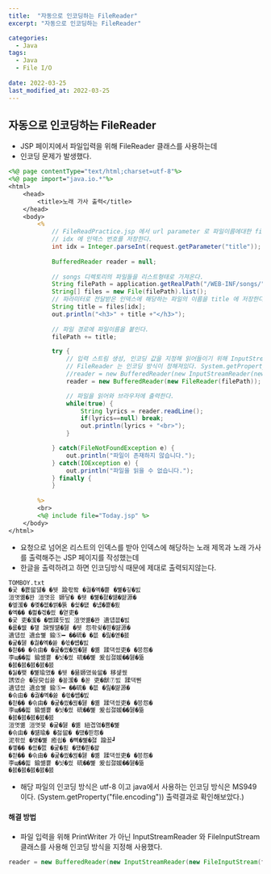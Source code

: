 ```yaml
---
title:  "자동으로 인코딩하는 FileReader"
excerpt: "자동으로 인코딩하는 FileReader"

categories:
  - Java
tags:
  - Java
  - File I/O
 
date: 2022-03-25
last_modified_at: 2022-03-25
---
```


## 자동으로 인코딩하는 FileReader

- JSP 페이지에서 파일입력을 위해 FileReader 클래스를 사용하는데 
- 인코딩 문제가 발생했다.

```jsp
<%@ page contentType="text/html;charset=utf-8"%>
<%@ page import="java.io.*"%>
<html>
    <head>
        <title>노래 가사 출력</title>
    </head>
    <body>
        <% 
            // FileReadPractice.jsp 에서 url parameter 로 파일이름에대한 files 리스트의 인덱스를 전달한다.
            // idx 에 인덱스 번호를 저장한다.
            int idx = Integer.parseInt(request.getParameter("title"));
            
            BufferedReader reader = null;
            
            // songs 디렉토리의 파일들을 리스트형태로 가져온다.
            String filePath = application.getRealPath("/WEB-INF/songs/");
            String[] files = new File(filePath).list();
            // 파라미터로 전달받은 인덱스에 해당하는 파일의 이름을 title 에 저장한다.
            String title = files[idx];
            out.println("<h3>" + title +"</h3>");
            
            // 파일 경로에 파일이름을 붙인다.
            filePath += title;

            try {
                // 입력 스트림 생성, 인코딩 값을 지정해 읽어들이기 위해 InputStreamReader 와 FileInputStream 을 사용한다.
                // FileReader 는 인코딩 방식이 정해져있다. System.getProperty("file.encoding") -> ms949 리턴
                //reader = new BufferedReader(new InputStreamReader(new FileInputStream(filePath), "utf-8")); 
                reader = new BufferedReader(new FileReader(filePath));

                // 파일을 읽어와 브라우저에 출력한다.
                while(true) {
                    String lyrics = reader.readLine();
                    if(lyrics==null) break;
                    out.println(lyrics + "<br>");
                }

            } catch(FileNotFoundException e) {
                out.println("파일이 존재하지 않습니다.");
            } catch(IOException e) {
                out.println("파일을 읽을 수 없습니다.");
            } finally {
            }
        
        %>
        <br>
        <%@ include file="Today.jsp" %>
    </body>
</html>
```

- 요청으로 넘어온 리스트의 인덱스를 받아 인덱스에 해당하는 노래 제목과 노래 가사를 출력해주는 JSP 페이지를 작성했는데
- 한글을 출력하려고 하면 인코딩방식 때문에 제대로 출력되지않는다.

```markdown
TOMBOY.txt
�궃 �뾼留덇� �뒛 踰좏뫜 �궗�옉�뿉 �뼱�깋�빐
洹몃옒�꽌 洹몃윴 嫄닿� �뒛 �뼱�졄�떎�땲源�
�엪湲� �몢�젮�썱�뜕 �슃�떖 �냽�뿉�룄
�옉�� �삁�겏�씠 �엳吏�
�궃 吏�湲� �뻾蹂듯빐 洹몃옒�꽌 遺덉븞�빐
�룺�뭾 �쟾 諛붾떎�뒗 �뒛 怨좎슂�븯�땲源�
遺덉씠 遺숈뼱 鍮⑤━ ��硫� �븞 �릺�옏�븘
�굹�뒗 �궗�옉�쓣 �쓳�썝�빐
�젇�� �슦由� �굹�씠�뀒�뒗 �옒 蹂댁씠吏� �븡怨�
李щ��븳 鍮쏆뿉 �늿�씠 硫��뼱 爰쇱졇媛��뒗�뜲
�븘�븘�븘�븘�븘
�뒳�뵂 �뼱瑜몄� �뒛 �뮮嫄몄쓬留� 移섍퀬
誘몄슫 �뒪臾쇱쓣 �꽆湲� �꼳 吏�猷⑦빐 蹂댁뿬
遺덉씠 遺숈뼱 鍮⑤━ ��硫� �븞 �릺�땲源�
�슦由� �궗�옉�쓣 �쓳�썝�빐
�젇�� �슦由� �굹�씠�뀒�뒗 �옒 蹂댁씠吏� �븡怨�
李щ��븳 鍮쏆뿉 �늿�씠 硫��뼱 爰쇱졇媛��뒗�뜲
�븘�븘�븘�븘�븘
洹몃옒 洹몃븣 �굹�뒗 �옒 紐곕옄�뿀�뼱
�슦由� �떎瑜� �젏留� �떘�븯怨�
泥좎씠 �뱾�뼱 癒쇱� �뼥�뼱�졇 踰꾨┛
�꼫�� �씠�젨 �굹�룄 �떘�븯�꽕
�젇�� �슦由� �굹�씠�뀒�뒗 �옒 蹂댁씠吏� �븡怨�
李щ��븳 鍮쏆뿉 �늿�씠 硫��뼱 爰쇱졇媛��뒗�뜲
�븘�븘�븘�븘�븘
```

- 해당 파일의 인코딩 방식은 utf-8 이고 java에서 사용하는 인코딩 방식은 MS949 이다. (System.getProperty("file.encoding")) 출력결과로 확인해보았다.)



#### 해결 방법 

- 파일 입력을 위해 PrintWriter 가 아닌 InputStreamReader 와 FileInputStream 클래스를 사용해 인코딩 방식을 지정해 사용했다.

```java
reader = new BufferedReader(new InputStreamReader(new FileInputStream(fileName), "utf-8"));
```



